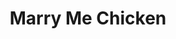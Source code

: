 ---
layout: recipe
title: Marry Me Chicken
description: 
prep_time: 15 minutes
cook_time: 30 minutes
servings: 4
category: Dinner
protein: chicken

ingredients: |
  - 4 boneless, skinless, chicken breasts, about 2 pounds
  - 1 ½ teaspoons kosher salt
  - 2 tablespoons extra-virgin olive oil
  - 3 garlic cloves, minced
  - 1 cup heavy cream
  - ½ cup chicken stock
  - 1 teaspoon chicken flavor "Better Than Bouillon", or 1 chicken bouillon cube
  - ½ cup freshly grated Parmesan cheese
  - 1 (7-ounce) jar sun-dried tomatoes, drained and roughly chopped
  - 1 teaspoon Italian seasoning
  - ½ teaspoon freshly cracked black pepper
  - ½ teaspoon red pepper flakes (optional)
  - ¼ cup thinly sliced fresh basil leaves
  - Cooked pasta or mashed potatoes, for serving (optional)

instructions: |
  1. Pat the chicken dry. Season all over with 1 teaspoon of the salt.
  
  2. Heat the oil in a large skillet over medium heat. Once the oil is glistening, add the chicken and cook until golden brown, about 5 minutes per side. Transfer to a plate.
  
  3. To the same skillet, add the garlic and cook until fragrant, about 30 seconds. Stir in heavy cream, chicken stock, bouillon, ¼ cup of the parmesan cheese, sun dried tomatoes, Italian seasoning, pepper, ¼ teaspoon red pepper flakes, and remaining ½ teaspoon salt until combined.
  
  4. Return the chicken to the skillet. Bring the sauce to a simmer, then reduce the heat to medium low. Cook until the internal temperature of the chicken reaches 165°F on an instant-read thermometer, about 5-8 more minutes.
  
  5. Top the chicken with basil, remaining ¼ cup Parmesan cheese, and remaining red pepper flakes. Serve over pasta or mashed potatoes, if desired.
---
